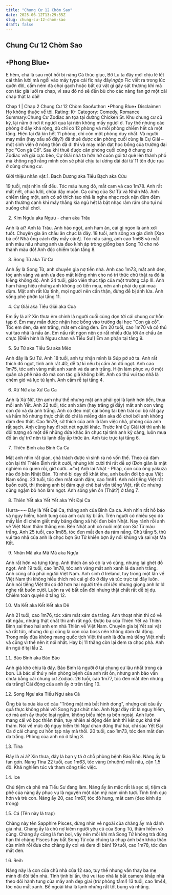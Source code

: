 ```yaml
---
title: "Chung Cư 12 Chòm Sao"
date: 2025-06-12T13:29:55Z
slug: chung-cu-12-chom-sao
draft: false
---
```


## Chung Cư 12 Chòm Sao

## •Phong Blue•

E hèm, chả là sau một hồi bị nàng Cá thúc giục, Bờ Lu ta đây mới chịu lê lết cái thân lười mà ngồi vào máy type cái fic này đây!*ngáp*
Fic viết ra trong lúc quỡn đời, cấm ném đá chọi gạch hoặc bất cứ vật gì gây sát thương khi mà con tác giả lười ra chap, vì sau đó nó sẽ đền bù cho các nàng fan gơ một cái chap thật là dài!
 
 Chap 1 | Chap 2
 Chung Cư 12 Chòm SaoAuthor: •Phong Blue•
Disclaimer: Họ không thuộc về tôi.
Rating: K+
Category: Comedy, Romance
Summary:Chung Cư Zodiac an tọa tại đường Chicken St. Khu chung cư cũ kỹ, lại nằm ở nơi ít người qua lại nên không mấy người ở. Tuy thế nhưng các phòng ở đây khá rộng, dù chỉ có 12 phòng và mỗi phòng chiếm hết cả một tầng. Hiện tại đã kín hết 11 phòng, chỉ còn một phòng duy nhất. Và người may mắn (hay xấu số đây?) đã thuê được căn phòng cuối cùng là Cự Giải – một sinh viên ở nông thôn đã đi thi và may mắn đạt học bổng của trường đại học “Con gà Cồ”. Sau khi thuê được căn phòng cuối cùng ở chung cư Zodiac với giả cực bèo, Cự Giải nhà ta hớn hở cuốn gói từ quê lên thành phố mà không ngờ rằng mình còn sẽ phải chịu tai ương dài dài từ 11 tên đực rựa ở cùng chung cư.
 
 
 Giới thiệu nhân vật:1. Bạch Dương aka Tiểu Bạch aka Cừu
 

 
19 tuổi, mặt nhìn rất đểu. Tóc màu hung đỏ, mắt cam và cao 1m78. Anh rất mất nết, chúa lười, chúa dậy muộn. Cạ cứng của Sư Tử và Nhân Mã. Anh chiếm tầng một, anh có sở thích tao nhã là nghe nhạc rock nên đêm đêm anh thường canh khi mấy thằng kia ngủ hết là bật nhạc rầm rầm cho tụi nó xuống chửi chơi.
 
2. Kim Ngưu aka Ngưu - chan aka Trâu
 

 
Anh là ai? Anh là Trâu. Anh hảo ngọt, anh ham ăn, cái gì ngon là anh xơi tuốt. Chuyên gia ăn chầu ăn chực là đây. 18 tuổi, anh sống xa gia đình [Xạo bà cố! Nhà ổng cách đây mấy căn!]. Tóc nâu sáng, anh cao 1m68 và mắt anh màu nâu nhưng anh ưa đeo kính áp tròng giống bạn Song Tử cho nó thành màu đỏ! Anh độc chiếm toàn tầng 8.
 
3. Song Tử aka Tử Ca
 

 
Anh ấy là Song Tử, anh chuyên gia nợ tiền nhà. Anh cao 1m73, mắt anh đen, tóc anh vàng và anh ưa đeo mắt kiếng nhìn cho nó tri thức chứ thật ra đó là kiếng không độ. Anh 24 tuổi, giáo viên thực tập của một trường cấp III. Anh ham hàng hiệu nhưng anh không có tiền mua, nên anh phải dụ gái mua dùm. Mặt anh rất lừa tình, mọi người nên cẩn thận, đừng để bị ảnh lừa. Ảnh sống phè phỡn tại tầng 11.
 
4. Cự Giải aka Tiểu Giải aka Cua
 

 
Em ấy là ai? Xin thưa ẻm chính là người cuối cùng dọn tới cái chung cư hỗn tạp ở. Ẻm may mắn được nhận học bổng vào trường đại học "Con gà cồ". Tóc em đen, da em trắng, mắt em cũng đen. Em 20 tuổi, cao 1m70 và có thú vui tao nhã là nấu ăn. Em nấu rất ngon nên có rất nhiều đứa tới ăn chầu ăn chực [Điển hình là Ngưu chan và Tiểu Sư!] Ẻm an phận tại tầng 9.
 
5. Sư Tử aka Tiểu Sư aka Mèo
 

 
Anh đây là Sư Tử. Anh 18 tuổi, anh tự nhận mình là Súp pờ sờ ta. Anh rất thích đồ ngọt, tính anh rất 4D, dễ tự kỉ nếu bị cấm ăn đồ ngọt. Anh cao 1m75, tóc anh vàng mắt anh xanh và da anh trắng. Hiện làm phục vụ ở một quán cà phê nào đó mà con tác giả không biết. Anh có thú vui tao nhã là chém gió và lục tủ lạnh. Anh cắm rễ tại tầng 4.
 
6. Xử Nữ aka Xử Ca Ca
 

 
Anh là Xử Nữ, tên anh như thế nhưng mặt anh phải gọi là lạnh hơn tiền, thua mỗi anh Yết. Anh 22 tuổi, tóc anh xám (hay trắng gì đấy) mắt anh con vàng con đỏ và da anh trắng. Anh có đeo một cái bông tai bên trái coi bộ rất gay và hầm hố nhưng thực chất đó chỉ là miếng dán aka đồ chơi bởi anh không dám đeo thật. Cao 1m79, sở thích của anh là làm việc nhà, phòng của anh rất sạch. Anh cũng hay đi xét nét người khác. Trước khi Cự Giải tới thì anh là đối tượng số một để những đứa khác ăn chực tại tính anh kỹ càng, luôn mua đồ ăn dự trữ nên tủ lạnh đầy ắp thức ăn. Anh túc trực tại tầng 6.
 
7. Thiên Bình aka Bình Ca Ca
 

 
Mặt anh nhìn rất gian, chả trách được vì sinh ra nó vốn thế. Theo cả đám còn lại thì Thiên Bình rất ít cười, nhưng khi cười thì rất dễ sợ (Đơn giản là mặt nghiêm nó quen rồi, giờ cười...="=) Anh lai Nhật - Pháp, con của ông yakuza nào đó bên Nhật Bản. Từ nhỏ bị dạy dỗ khắt khe, anh buồn đời bỏ qua Việt Nam sống. 23 tuổi, tóc đen mắt xanh đậm, cao 1m81. Anh nói tiếng Việt rất buồn cười, thi thoảng anh bị đám quỷ chê bai vốn tiếng Việt, rất ức nhưng cũng ngậm bồ hòn làm ngọt. Anh sống yên ổn (Thật?) ở tầng 7.
 
8. Thiên Yết aka Yết Yết aka Yết Đại Ca
 

 
Hurra~~~ Đây là Yết Đại Ca, thằng anh của Bình Ca ca. Anh nhìn rất hổ báo và nguy hiểm, hành tung của anh cực kỳ bí ẩn. Trên người có nhiều sẹo do mấy lần đi chém giết mấy băng đảng xã hội đen bên Nhật. Nay rảnh rỗi anh về Việt Nam thăm thằng em. Bên Nhật anh có nuôi một con Sư Tử màu trắng. Anh 25 tuổi, cao 1m85, tóc đen mắt đen da rám nắng. Chủ tầng 5, thú vui tao nhã của anh là chọc bợn Sư Tử khiến bợn ấy nổi khùng và sai vặt Ma Kết.
 
9. Nhân Mã aka Mã Mã aka Ngựa
 

 
Anh rất hớn và tưng tửng. Anh thích ăn sô cô la vô cùng, nhưng lại ghét đồ ngọt. Anh 19 tuổi, cao 1m78, tóc anh vàng mắt anh xanh lá da anh trắng. Anh cũng chả phải người Việt Nam. Anh sinh ở Ireland, tuy trong một lần về Việt Nam thì không hiểu thích mê cái gì đó ở đây và túc trực tại đây luôn. Anh nói tiếng Việt thì có đỡ hơn hai người trên *chỉ lên* nhưng giọng anh lơ lớ nghe rất buồn cười. Luôn ra vẻ bất cần đời nhưng thật chất rất dễ bị dụ. Chiếm toàn quyền ở tầng 12.
 
10. Ma Kết aka Kết Kết aka Dê
 

 
Anh 21 tuổi, cao 1m76, tóc xám mắt xám da trắng. Anh thoạt nhìn thì có vẻ rất ngầu, nhưng thật chất thì anh rất ngố. Được ba của Thiên Yết và Thiên Bình sai theo hai anh em nhà Thiên về Việt Nam. Chuyên gia bị Yết sai vặt và rất tức, nhưng dù gì cũng là con của boss nên không dám đả động. Trong mấy đứa không mang quốc tịch Việt thì anh là đứa mù tiếng Việt nhất và cũng vì thế nên ít nói nhất. Hay bị 11 thằng còn lại đem ra chọc phá. Anh ăn ngủ ở tại lầu 2.
 
11. Bảo Bình aka Bảo Bảo
 

 
Anh già khó chịu là đây. Bảo Bình là người ở tại chung cư lâu nhất trong cả bọn. Là bác sĩ thú y nên phòng bệnh của anh rất ồn, nhưng anh bảo vẫn chưa bằng cái chung cư Zodiac. 26 tuổi, cao 1m77, tóc đen mắt đen nhưng da trắng! Cái động của anh ấy ở trên tầng 10.
 
12. Song Ngư aka Tiểu Ngư aka Cá
 

 
Ông bà ta xưa kia có câu "Trông mặt mà bắt hình dong", nhưng cái câu ấy quả thực không phải với Song Ngư chút nào. Anh Ngư đây rất là nguy hiểm, cơ mà anh ấy thuộc loại ngầm, không biểu hiện ra bên ngoài. Anh luôn mang cái vỏ bọc thiên thần, tuy nhiên ai động đến ảnh thì kết cục khá thê thảm. Nói về mức độ nguy hiểm thì Ngư chan đứng thứ hai, chỉ sau Yết Đại Ca ở cái chung cư hỗn tạp này mà thôi. 20 tuổi, cao 1m73, tóc đen mắt đen da trắng. Phòng của anh nó ở tầng 3.
 
13. Tina
 

 
Đây là ai á? Xin thưa, đây là bạn y tá ở chỗ phòng bệnh Bảo Bảo. Nàng ấy là fan gơn. Nàng Tina 22 tuổi, cao 1m63, tóc vàng (nhuộm) mắt nâu, cận 1,5 độ. Khá nghiêm túc và tham công tiếc việc.
 
14. Ice
 

 
Chủ tiệm cà phê mà Tiểu Sư đang làm. Nàng ấy ăn mặc rất là sẹc xi, tiệm cà phê của nàng ấy phục vụ là nguyên một dàn mỹ nam xinh tươi. Tính tình cực hớn và trẻ con. Nàng ấy 20, cao 1m67, tóc đỏ hung, mắt cam (đeo kính áp tròng)
 
15. Cá (Tên này là trap)
 

 
Chàng này tên Sapphire Pisces, đừng nhìn vẻ ngoài của chàng ấy mà đánh giá nhá. Chàng ấy là chủ nợ kiêm người yêu cũ của Song Tử, thâm hiểm vô cùng. Chàng ấy cũng là fan boi, vậy nên mỗi khi mà Song Tử không trả đúng hạn thì chàng Pisces hay bắt Song Tử của chúng ta chụp ảnh bán khỏa thân của mình rồi đưa cho chàng ấy coi và đem đi bán! 19 tuổi, cao 1m78, tóc đen mắt đen.
 
16. Reih
 

 
Nàng này là con của chủ nhà của 12 sao, tuy thế nhưng vẫn thay ba mẹ mình đi đòi tiền nhà. Tính tình bí ẩn, thú vui tao nhã là bắt camera khắp nhà theo dõi hành tung của mấy anh đẹp giai (trừ phòng tắm!) 13 tuổi, cao 1m44, tóc nâu mắt xanh. Bề ngoài khá là lạnh nhưng rất tốt bụng và nhắng.